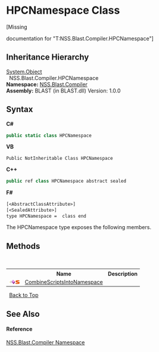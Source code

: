 # HPCNamespace Class
 

\[Missing <summary> documentation for "T:NSS.Blast.Compiler.HPCNamespace"\]


## Inheritance Hierarchy
<a href="https://docs.microsoft.com/dotnet/api/system.object" target="_blank" rel="noopener noreferrer">System.Object</a><br />&nbsp;&nbsp;NSS.Blast.Compiler.HPCNamespace<br />
**Namespace:**&nbsp;<a href="26a25caa-f50b-92ad-f15c-dbb9db1493ae">NSS.Blast.Compiler</a><br />**Assembly:**&nbsp;BLAST (in BLAST.dll) Version: 1.0.0

## Syntax

**C#**<br />
``` C#
public static class HPCNamespace
```

**VB**<br />
``` VB
Public NotInheritable Class HPCNamespace
```

**C++**<br />
``` C++
public ref class HPCNamespace abstract sealed
```

**F#**<br />
``` F#
[<AbstractClassAttribute>]
[<SealedAttribute>]
type HPCNamespace =  class end
```

The HPCNamespace type exposes the following members.


## Methods
&nbsp;<table><tr><th></th><th>Name</th><th>Description</th></tr><tr><td>![Public method](media/pubmethod.gif "Public method")![Static member](media/static.gif "Static member")</td><td><a href="6d063979-9c45-95b2-770c-403f75a5d3ee">CombineScriptsIntoNamespace</a></td><td /></tr></table>&nbsp;
<a href="#hpcnamespace-class">Back to Top</a>

## See Also


#### Reference
<a href="26a25caa-f50b-92ad-f15c-dbb9db1493ae">NSS.Blast.Compiler Namespace</a><br />